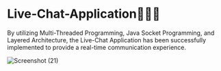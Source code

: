 # Live-Chat-Application💬👨‍💻
By utilizing Multi-Threaded Programming, Java Socket Programming, and Layered Architecture, the Live-Chat Application has been successfully implemented to provide a real-time communication experience.

![Screenshot (21)](https://github.com/Amidu99/Live-Chat-Application/assets/125728431/27de822d-5596-40f3-9fa1-84d47b96c285)
